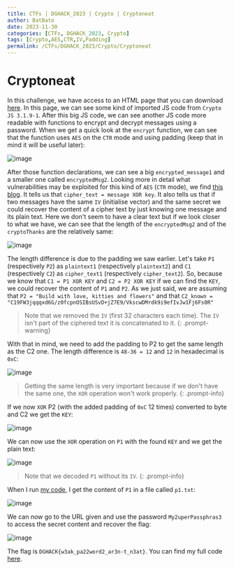 ```yaml
---
title: CTFs | DGHACK_2023 | Crypto | Cryptoneat
author: BatBato
date: 2023-11-30
categories: [CTFs, DGHACK_2023, Crypto]
tags: [Crypto,AES,CTR,IV,Padding]
permalink: /CTFs/DGHACK_2023/Crypto/Cryptoneat
---
```


# Cryptoneat

In this challenge, we have access to an HTML page that you can download [here](https://raw.githubusercontent.com/Nouman404/nouman404.github.io/main/_posts/CTFs/DGHACK_2023/Crypto/page.html). In this page, we can see some kind of imported JS code from `Crypto JS 3.1.9-1`. After this big JS code, we can see another JS code more readable with functions to encrypt and decrypt messages using a password. When we get a quick look at the `encrypt` function, we can see that the function uses `AES` on the `CTR` mode and using padding (keep that in mind it will be useful later):

![image](https://github.com/Nouman404/nouman404.github.io/assets/73934639/4675c43f-0a64-4956-8a59-cd134e2683f2)

After those function declarations, we can see a big `encrypted_message1` and a smaller one called `encryptedMsg2`. Looking more in detail what vulnerabilities may be exploited for this kind of `AES` (`CTR` mode), we find [this blog](https://crypto.stackexchange.com/questions/2991/why-must-iv-key-pairs-not-be-reused-in-ctr-mode). It tells us that  `cipher_text = message XOR key`. It also tells us that if two messages have the same `IV` (initialise vector) and the same secret we could recover the content of a cipher text by just knowing one message and its plain text. Here we don't seem to have a clear text but if we look closer to what we have, we can see that the length of the `encryptedMsg2` and of the `cryptoThanks` are the relatively same:

![image](https://github.com/Nouman404/nouman404.github.io/assets/73934639/75a165a5-36a1-4cdb-bc2b-0e404c2230bd)

The length difference is due to the padding we saw earlier. Let's take `P1` (respectively `P2`) as `plaintext1` (respectively `plaintext2`) and `C1` (respectively `C2`) as `cipher_text1` (respectively `cipher_text2`).  So, because we know that `C1 = P1 XOR KEY` and `C2 = P2 XOR KEY` if we can find the `KEY`, we could recover the content of `P1` and `P2`. As we just said, we are assuming that `P2 = "Build with love, kitties and flowers"` and that `C2_known = "C19FW3jqqqxd6G/z0fcpnOSIBsUSvD+jZ7E9/VkscwDMrdk9i9efIvJw1Fj6Fs0R"`

> Note that we removed the `IV` (first 32 characters each time). The `IV` isn't part of the ciphered text it is concatenated to it.
{: .prompt-warning}


With that in mind, we need to add the padding to P2 to get the same length as the C2 one. The length difference is `48-36 = 12` and `12` in hexadecimal is `0xC`:

![image](https://github.com/Nouman404/nouman404.github.io/assets/73934639/05b78ae9-a80d-4db9-9c70-52c529ba4a4c)

> Getting the same length is very important because if we don't have the same one, the `XOR` operation won't work properly.
{: .prompt-info}

If we now `XOR` P2 (with the added padding of `0xC` 12 times) converted to byte and C2 we get the `KEY`:

![image](https://github.com/Nouman404/nouman404.github.io/assets/73934639/daf58597-9249-4c3f-8e85-cafa65c4b00c)

We can now use the `XOR` operation on `P1` with the found `KEY` and we get the plain text:

![image](https://github.com/Nouman404/nouman404.github.io/assets/73934639/6230e2bc-b956-41e4-af97-1f5327441d44)

> Note that we decoded `P1` without its `IV`.
{: .prompt-info}

When I run [my code](https://github.com/Nouman404/nouman404.github.io/blob/main/_posts/CTFs/DGHACK_2023/Crypto/xor.py), I get the content of `P1` in a file called `p1.txt`:

![image](https://github.com/Nouman404/nouman404.github.io/assets/73934639/65e7c32f-3e2d-486b-9bcf-29875e94b0a7)

We can now go to the URL given and use the password `My2uperPassphras3` to access the secret content and recover the flag:

![image](https://github.com/Nouman404/nouman404.github.io/assets/73934639/71b7cb16-7dab-425c-bd21-adac4e04b8f8)

The flag is `DGHACK{w3ak_pa22word2_ar3n-t_n3at}`. You can find my full code [here](https://github.com/Nouman404/nouman404.github.io/blob/main/_posts/CTFs/DGHACK_2023/Crypto/xor.py).
